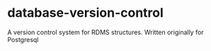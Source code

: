 # database-version-control
A version control system for RDMS structures. Written originally for Postgresql
